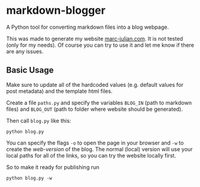 # markdown-blogger

A Python tool for converting markdown files into a blog webpage.

This was made to generate my website [marc-julian.com](https://www.marc-julian.com). It is not tested (only for my needs). Of course you can try to use it and let me know if there are any issues.

## Basic Usage

Make sure to update all of the hardcoded values (e.g. default values for post metadata) and the template html files.

Create a file `paths.py` and specify the variables `BLOG_IN` (path to markdown files) and `BLOG_OUT` (path to folder where website should be generated).

Then call `blog.py` like this:

```
python blog.py
```

You can specify the flags `-o` to open the page in your browser and `-w` to create the _web-version_ of the blog. The normal (local) version will use your local paths for all of the links, so you can try the website locally first.

So to make it ready for publishing run

```
python blog.py -w
```
